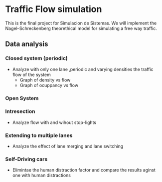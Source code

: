 # Traffic Flow simulation
This is the final project for Simulacion de Sistemas. We will implement the Nagel–Schreckenberg theorethical model for 
simulating a free way traffic.

## Data analysis 
### Closed system (periodic)
* Analyze with only one lane ,periodic and  varying densities the  traffic flow of the system
    * Graph of density vs flow
    * Graph of ocuppancy vs flow
    
### Open System 
     
### Intresection
* Analyze flow with and wihout stop-lights
     
### Extending to multiple lanes

* Analyze the effect of lane merging and lane switching 
### Self-Driving cars
* Elimintae the human distraction factor and compare the results aginst one with human distractions